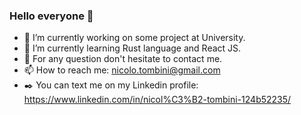 ### Hello everyone 👋

<!--
**nicolotombini/nicolotombini** is a ✨ _special_ ✨ repository because its `README.md` (this file) appears on your GitHub profile.

Here are some ideas to get you started:

- 🔭 I’m currently working on ...
- 🌱 I’m currently learning ...
- 👯 I’m looking to collaborate on ...
- 🤔 I’m looking for help with ...
- 💬 Ask me about ...
- 📫 How to reach me: ...
- 😄 Pronouns: ...
- ⚡ Fun fact: ...
-->
- 🔭 I’m currently working on some project at University.
- 🌱 I’m currently learning Rust language and React JS.
- 💬 For any question don't hesitate to contact me.
- 📫 How to reach me: nicolo.tombini@gmail.com
- :black_nib: You can text me on my Linkedin profile: https://www.linkedin.com/in/nicol%C3%B2-tombini-124b52235/
